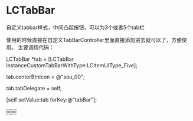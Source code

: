 # LCTabBar
自定义tabbar样式，中间凸起按钮，可以为3个或者5个tab栏

使用的时候直接在自定义TabBarController里面直接添加进去就可以了，方便使用。
主要调用代码：

LCTabBar *tab = [LCTabBar instanceCustomTabBarWithType:LCItemUIType_Five];

tab.centerBtnIcon = @"sou_00";

tab.tabDelegate = self;

[self setValue:tab forKey:@"tabBar"];



￼￼
